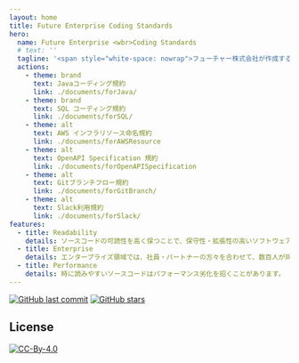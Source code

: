 ```yaml
---
layout: home
title: Future Enterprise Coding Standards
hero:
  name: Future Enterprise <wbr>Coding Standards
  # text: ''
  tagline: '<span style="white-space: nowrap">フューチャー株式会社が作成する<wbr>エンタープライズ領域に特化した<wbr>コーディング規約</span>'
  actions:
    - theme: brand
      text: Javaコーディング規約
      link: ./documents/forJava/
    - theme: brand
      text: SQL コーディング規約
      link: ./documents/forSQL/
    - theme: alt
      text: AWS インフラリソース命名規約
      link: ./documents/forAWSResource
    - theme: alt
      text: OpenAPI Specification 規約
      link: ./documents/forOpenAPISpecification
    - theme: alt
      text: Gitブランチフロー規約
      link: ./documents/forGitBranch/
    - theme: alt
      text: Slack利用規約
      link: ./documents/forSlack/
features:
  - title: Readability
    details: ソースコードの可読性を高く保つことで、保守性・拡張性の高いソフトウェアを作ることができます。 しかし、可読性の指標は複数あり、デベロッパーごとに判断がブレ、それぞれのスタイルで記述すると、ソフトウェア全体で見たときの可読性が下がってしまいます。 本コーディング規約は、コーディング時の判断のブレを防ぎます。
  - title: Enterprise
    details: エンタープライズ領域では、社員・パートナーの方々を合わせて、数百人が同時に開発することも珍しくありません。 ちょっとした悩み、失敗も、人数が集まれば大変なコスト・リスクになります。 誰もが引っかかる落とし穴、悩みの種をあらかじめ排除します。
  - title: Performance
    details: 時に読みやすいソースコードはパフォーマンス劣化を招くことがあります。 しかし、常にパフォーマンスを優先したソースコードは人間の読めないソースコードになりがちです。 今、書こうとしているソースコードが、どの程度のパフォーマンスになるのか、指標を示すことで、ソフトウェア開発プロジェクトごとに最適なソースコードを選択することができます。
---
```


[![GitHub last commit](https://img.shields.io/github/last-commit/future-architect/coding-standards.svg)](https://github.com/future-architect/coding-standards)
[![GitHub stars](https://img.shields.io/github/stars/future-architect/coding-standards.svg?style=social&label=Stars&logo=github)](https://github.com/future-architect/coding-standards/stargazers)

## License

[![CC-By-4.0](https://licensebuttons.net/l/by/4.0/88x31.png)](https://creativecommons.org/licenses/by/4.0/deed.ja)
